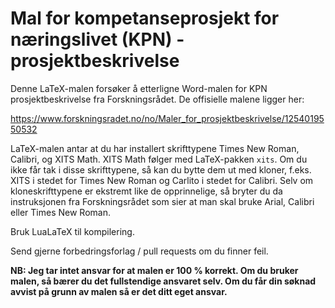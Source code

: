 # Mal for kompetanseprosjekt for næringslivet (KPN) - prosjektbeskrivelse

Denne LaTeX-malen forsøker å etterligne Word-malen for KPN prosjektbeskrivelse fra Forskningsrådet.
De offisielle malene ligger her:

https://www.forskningsradet.no/no/Maler_for_prosjektbeskrivelse/1254019550532

LaTeX-malen antar at du har installert skrifttypene Times New Roman, Calibri, og XITS Math. XITS Math følger med LaTeX-pakken `xits`.
Om du ikke får tak i disse skrifttypene, så kan du bytte dem ut med kloner, f.eks. XITS i stedet for Times New Roman og Carlito i stedet for Calibri.
Selv om kloneskrifttypene er ekstremt like de opprinnelige, så bryter du da instruksjonen fra Forskningsrådet som sier at man skal bruke Arial, Calibri eller Times New Roman.

Bruk LuaLaTeX til kompilering.

Send gjerne forbedringsforlag / pull requests om du finner feil.

**NB: Jeg tar intet ansvar for at malen er 100 % korrekt. Om du bruker malen, så bærer du det fullstendige ansvaret selv. Om du får din søknad avvist på grunn av malen så er det ditt eget ansvar.**
